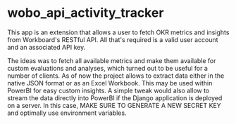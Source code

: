 # wobo_api_activity_tracker
This app is an extension that allows a user to fetch OKR metrics and insights from Workboard's RESTful API. All that's required is a valid user account and an associated API key.

The ideas was to fetch all available metrics and make them available for custom evaluations and analyses, which turned out to be useful for a number of clients.
As of now the project allows to extract data either in the native JSON format or as an Excel Workbook. This may be used within PowerBI for easy custom insights.
A simple tweak would also allow to stream the data directly into PowerBI if the Django application is deployed on a server. In this case, MAKE SURE TO GENERATE A NEW SECRET KEY and optimally use environment variables.
